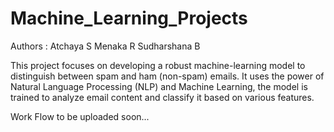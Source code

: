 # Machine_Learning_Projects
Authors : 
Atchaya S 
Menaka R
Sudharshana B

This project focuses on developing a robust machine-learning model to distinguish between spam and ham (non-spam) emails. It uses the power of Natural Language Processing (NLP) and Machine Learning, the model is trained to analyze email content and classify it based on various features.

Work Flow to be uploaded soon...
